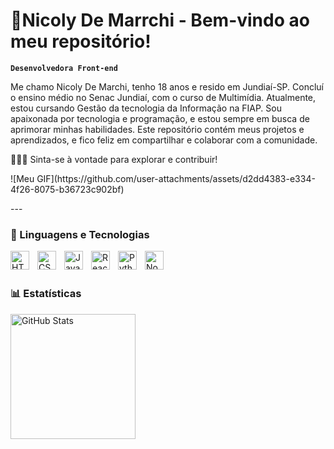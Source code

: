 # 🐼Nicoly De Marrchi - Bem-vindo ao meu repositório!

**`Desenvolvedora Front-end`**

Me chamo Nicoly De Marchi, tenho 18 anos e resido em Jundiaí-SP. Concluí o ensino médio no Senac Jundiaí, com o curso de Multimídia. Atualmente, estou cursando Gestão da tecnologia da Informação na FIAP. Sou apaixonada por tecnologia e programação, e estou sempre em busca de aprimorar minhas habilidades. Este repositório contém meus projetos e aprendizados, e fico feliz em compartilhar e colaborar com a comunidade. 
<p>
  👩🏼‍💻 Sinta-se à vontade para explorar e contribuir!
  
</p>

<p align="left">
  
</p>

<p>
  ![Meu GIF](https://github.com/user-attachments/assets/d2dd4383-e334-4f26-8075-b36723c902bf)
</p>
---

### 🤖 Linguagens e Tecnologias

<img 
    align="left" 
    alt="HTML"
    title="HTML" 
    width="30px" 
    style="padding-right: 10px;" 
    src="https://cdn.jsdelivr.net/gh/devicons/devicon@latest/icons/html5/html5-original.svg" 
/>
<img 
    align="left" 
    alt="CSS" 
    title="CSS"
    width="30px" 
    style="padding-right: 10px;" 
    src="https://cdn.jsdelivr.net/gh/devicons/devicon@latest/icons/css3/css3-original.svg" 
/>
<img 
    align="left" 
    alt="JavaScript" 
    title="JavaScript"
    width="30px" 
    style="padding-right: 10px;" 
    src="https://cdn.jsdelivr.net/gh/devicons/devicon@latest/icons/javascript/javascript-original.svg" 
/>

<img 
    align="left" 
    alt="React"
    title="React" 
    width="30px" 
    style="padding-right: 10px;" 
    src="https://cdn.jsdelivr.net/gh/devicons/devicon@latest/icons/react/react-original.svg" 
/>
<img 
    align="left" 
    alt="Python" 
    title="Python"
    width="30px" 
    style="padding-right: 10px;" 
    src="https://cdn.jsdelivr.net/gh/devicons/devicon@latest/icons/python/python-original.svg" 
/>
<img 
    align="left" 
    alt="Node.Js" 
    title="Node.Js"
    width="30px" 
    style="padding-right: 10px;" 
    src="https://cdn.jsdelivr.net/gh/devicons/devicon@latest/icons/nodejs/nodejs-original.svg" />
           
          


<br/>
<br/>

### 📊 Estatísticas

<p>
  <img 
    align="left" 
    alt="GitHub Stats" 
    height="200" 
    style="padding-right: 10px;" 
    src="https://github-readme-stats.vercel.app/api?username=NicolyDeMarchi&show_icons=true&theme=radical&include_all_commits=true&locale=pt-br" 
  />

